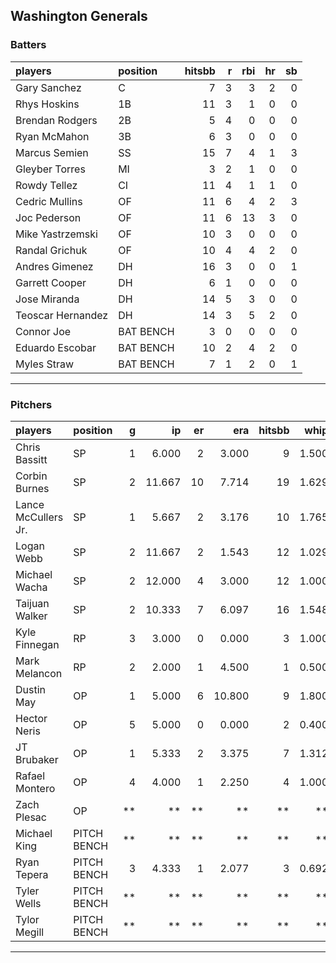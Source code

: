 ## Washington Generals

### Batters

 
|players           |position  | hitsbb|  r| rbi| hr| sb| 
|:-----------------|:---------|------:|--:|---:|--:|--:| 
|Gary Sanchez      |C         |      7|  3|   3|  2|  0| 
|Rhys Hoskins      |1B        |     11|  3|   1|  0|  0| 
|Brendan Rodgers   |2B        |      5|  4|   0|  0|  0| 
|Ryan McMahon      |3B        |      6|  3|   0|  0|  0| 
|Marcus Semien     |SS        |     15|  7|   4|  1|  3| 
|Gleyber Torres    |MI        |      3|  2|   1|  0|  0| 
|Rowdy Tellez      |CI        |     11|  4|   1|  1|  0| 
|Cedric Mullins    |OF        |     11|  6|   4|  2|  3| 
|Joc Pederson      |OF        |     11|  6|  13|  3|  0| 
|Mike Yastrzemski  |OF        |     10|  3|   0|  0|  0| 
|Randal Grichuk    |OF        |     10|  4|   4|  2|  0| 
|Andres Gimenez    |DH        |     16|  3|   0|  0|  1| 
|Garrett Cooper    |DH        |      6|  1|   0|  0|  0| 
|Jose Miranda      |DH        |     14|  5|   3|  0|  0| 
|Teoscar Hernandez |DH        |     14|  3|   5|  2|  0| 
|Connor Joe        |BAT BENCH |      3|  0|   0|  0|  0| 
|Eduardo Escobar   |BAT BENCH |     10|  2|   4|  2|  0| 
|Myles Straw       |BAT BENCH |      7|  1|   2|  0|  1| 


* * *

### Pitchers

 
|players             |position    |  g|     ip| er|    era| hitsbb|  whip| so|  w| sv| 
|:-------------------|:-----------|--:|------:|--:|------:|------:|-----:|--:|--:|--:| 
|Chris Bassitt       |SP          |  1|  6.000|  2|  3.000|      9| 1.500|  4|  1|  0| 
|Corbin Burnes       |SP          |  2| 11.667| 10|  7.714|     19| 1.629| 10|  0|  0| 
|Lance McCullers Jr. |SP          |  1|  5.667|  2|  3.176|     10| 1.765|  7|  1|  0| 
|Logan Webb          |SP          |  2| 11.667|  2|  1.543|     12| 1.029| 13|  1|  0| 
|Michael Wacha       |SP          |  2| 12.000|  4|  3.000|     12| 1.000| 14|  1|  0| 
|Taijuan Walker      |SP          |  2| 10.333|  7|  6.097|     16| 1.548|  8|  0|  0| 
|Kyle Finnegan       |RP          |  3|  3.000|  0|  0.000|      3| 1.000|  4|  0|  1| 
|Mark Melancon       |RP          |  2|  2.000|  1|  4.500|      1| 0.500|  1|  0|  0| 
|Dustin May          |OP          |  1|  5.000|  6| 10.800|      9| 1.800|  5|  0|  0| 
|Hector Neris        |OP          |  5|  5.000|  0|  0.000|      2| 0.400|  9|  0|  1| 
|JT Brubaker         |OP          |  1|  5.333|  2|  3.375|      7| 1.312|  5|  0|  0| 
|Rafael Montero      |OP          |  4|  4.000|  1|  2.250|      4| 1.000|  6|  0|  4| 
|Zach Plesac         |OP          | **|     **| **|     **|     **|    **| **| **| **| 
|Michael King        |PITCH BENCH | **|     **| **|     **|     **|    **| **| **| **| 
|Ryan Tepera         |PITCH BENCH |  3|  4.333|  1|  2.077|      3| 0.692|  4|  2|  0| 
|Tyler Wells         |PITCH BENCH | **|     **| **|     **|     **|    **| **| **| **| 
|Tylor Megill        |PITCH BENCH | **|     **| **|     **|     **|    **| **| **| **| 


* * *


